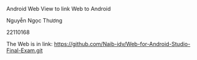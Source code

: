 Android Web View to link Web to Android

Nguyễn Ngọc Thương 

22110168

The Web is in link: https://github.com/Naib-idv/Web-for-Android-Studio-Final-Exam.git
